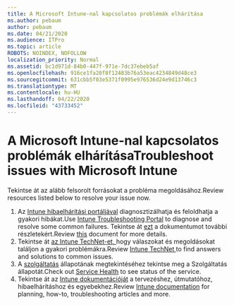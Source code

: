 ```yaml
---
title: A Microsoft Intune-nal kapcsolatos problémák elhárítása
ms.author: pebaum
author: pebaum
ms.date: 04/21/2020
ms.audience: ITPro
ms.topic: article
ROBOTS: NOINDEX, NOFOLLOW
localization_priority: Normal
ms.assetid: bc1d971d-84b0-447f-971e-7dc37ebeb5af
ms.openlocfilehash: 916ce1fa20f8f12483b76a53eac4234849d48ce3
ms.sourcegitcommit: 631cbb5f03e5371f0995e976536d24e9d13746c3
ms.translationtype: MT
ms.contentlocale: hu-HU
ms.lasthandoff: 04/22/2020
ms.locfileid: "43733452"
---
```

# <a name="troubleshoot-issues-with-microsoft-intune"></a><span data-ttu-id="0f08f-102">A Microsoft Intune-nal kapcsolatos problémák elhárítása</span><span class="sxs-lookup"><span data-stu-id="0f08f-102">Troubleshoot issues with Microsoft Intune</span></span>

<span data-ttu-id="0f08f-103">Tekintse át az alább felsorolt forrásokat a probléma megoldásához.</span><span class="sxs-lookup"><span data-stu-id="0f08f-103">Review resources listed below to resolve your issue now.</span></span>
  
1. <span data-ttu-id="0f08f-104">Az [Intune hibaelhárítási portáljával](https://devicemanagement.microsoft.com/#blade/Microsoft_Intune_DeviceSettings/TroubleshootBlade) diagnosztizálhatja és feloldhatja a gyakori hibákat.</span><span class="sxs-lookup"><span data-stu-id="0f08f-104">Use [Intune Troubleshooting Portal](https://devicemanagement.microsoft.com/#blade/Microsoft_Intune_DeviceSettings/TroubleshootBlade) to diagnose and resolve some common failures.</span></span> <span data-ttu-id="0f08f-105">Tekintse át [ezt](https://docs.microsoft.com/intune/help-desk-operators) a dokumentumot további részletekért.</span><span class="sxs-lookup"><span data-stu-id="0f08f-105">Review [this](https://docs.microsoft.com/intune/help-desk-operators) document for more details.</span></span>  
2. <span data-ttu-id="0f08f-106">Tekintse át [az Intune TechNet-et, ](https://social.technet.microsoft.com/forums/home?forum=microsoftintuneprod)hogy válaszokat és megoldásokat találjon a gyakori problémákra.</span><span class="sxs-lookup"><span data-stu-id="0f08f-106">Review [Intune TechNet ](https://social.technet.microsoft.com/forums/home?forum=microsoftintuneprod)to find answers and solutions to common issues.</span></span>  
3. <span data-ttu-id="0f08f-107">A [szolgáltatás](https://portal.office.com/AdminPortal/Home#/servicehealth) állapotának megtekintéséhez tekintse meg a Szolgáltatás állapotát.</span><span class="sxs-lookup"><span data-stu-id="0f08f-107">Check out [Service Health](https://portal.office.com/AdminPortal/Home#/servicehealth) to see status of the service.</span></span>   
4. <span data-ttu-id="0f08f-108">Tekintse át az [Intune dokumentációját](https://docs.microsoft.com/intune/) a tervezéshez, útmutatóhoz, hibaelhárításhoz és egyebekhez.</span><span class="sxs-lookup"><span data-stu-id="0f08f-108">Review [Intune documentation](https://docs.microsoft.com/intune/) for planning, how-to, troubleshooting articles and more.</span></span> 